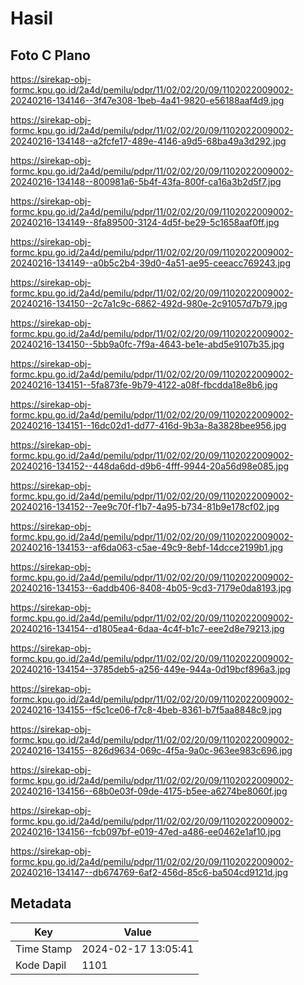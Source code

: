 # Hasil

## Foto C Plano

https://sirekap-obj-formc.kpu.go.id/2a4d/pemilu/pdpr/11/02/02/20/09/1102022009002-20240216-134146--3f47e308-1beb-4a41-9820-e56188aaf4d9.jpg

https://sirekap-obj-formc.kpu.go.id/2a4d/pemilu/pdpr/11/02/02/20/09/1102022009002-20240216-134148--a2fcfe17-489e-4146-a9d5-68ba49a3d292.jpg

https://sirekap-obj-formc.kpu.go.id/2a4d/pemilu/pdpr/11/02/02/20/09/1102022009002-20240216-134148--800981a6-5b4f-43fa-800f-ca16a3b2d5f7.jpg

https://sirekap-obj-formc.kpu.go.id/2a4d/pemilu/pdpr/11/02/02/20/09/1102022009002-20240216-134149--8fa89500-3124-4d5f-be29-5c1658aaf0ff.jpg

https://sirekap-obj-formc.kpu.go.id/2a4d/pemilu/pdpr/11/02/02/20/09/1102022009002-20240216-134149--a0b5c2b4-39d0-4a51-ae95-ceeacc769243.jpg

https://sirekap-obj-formc.kpu.go.id/2a4d/pemilu/pdpr/11/02/02/20/09/1102022009002-20240216-134150--2c7a1c9c-6862-492d-980e-2c91057d7b79.jpg

https://sirekap-obj-formc.kpu.go.id/2a4d/pemilu/pdpr/11/02/02/20/09/1102022009002-20240216-134150--5bb9a0fc-7f9a-4643-be1e-abd5e9107b35.jpg

https://sirekap-obj-formc.kpu.go.id/2a4d/pemilu/pdpr/11/02/02/20/09/1102022009002-20240216-134151--5fa873fe-9b79-4122-a08f-fbcdda18e8b6.jpg

https://sirekap-obj-formc.kpu.go.id/2a4d/pemilu/pdpr/11/02/02/20/09/1102022009002-20240216-134151--16dc02d1-dd77-416d-9b3a-8a3828bee956.jpg

https://sirekap-obj-formc.kpu.go.id/2a4d/pemilu/pdpr/11/02/02/20/09/1102022009002-20240216-134152--448da6dd-d9b6-4fff-9944-20a56d98e085.jpg

https://sirekap-obj-formc.kpu.go.id/2a4d/pemilu/pdpr/11/02/02/20/09/1102022009002-20240216-134152--7ee9c70f-f1b7-4a95-b734-81b9e178cf02.jpg

https://sirekap-obj-formc.kpu.go.id/2a4d/pemilu/pdpr/11/02/02/20/09/1102022009002-20240216-134153--af6da063-c5ae-49c9-8ebf-14dcce2199b1.jpg

https://sirekap-obj-formc.kpu.go.id/2a4d/pemilu/pdpr/11/02/02/20/09/1102022009002-20240216-134153--6addb406-8408-4b05-9cd3-7179e0da8193.jpg

https://sirekap-obj-formc.kpu.go.id/2a4d/pemilu/pdpr/11/02/02/20/09/1102022009002-20240216-134154--d1805ea4-6daa-4c4f-b1c7-eee2d8e79213.jpg

https://sirekap-obj-formc.kpu.go.id/2a4d/pemilu/pdpr/11/02/02/20/09/1102022009002-20240216-134154--3785deb5-a256-449e-944a-0d19bcf896a3.jpg

https://sirekap-obj-formc.kpu.go.id/2a4d/pemilu/pdpr/11/02/02/20/09/1102022009002-20240216-134155--f5c1ce06-f7c8-4beb-8361-b7f5aa8848c9.jpg

https://sirekap-obj-formc.kpu.go.id/2a4d/pemilu/pdpr/11/02/02/20/09/1102022009002-20240216-134155--826d9634-069c-4f5a-9a0c-963ee983c696.jpg

https://sirekap-obj-formc.kpu.go.id/2a4d/pemilu/pdpr/11/02/02/20/09/1102022009002-20240216-134156--68b0e03f-09de-4175-b5ee-a6274be8060f.jpg

https://sirekap-obj-formc.kpu.go.id/2a4d/pemilu/pdpr/11/02/02/20/09/1102022009002-20240216-134156--fcb097bf-e019-47ed-a486-ee0462e1af10.jpg

https://sirekap-obj-formc.kpu.go.id/2a4d/pemilu/pdpr/11/02/02/20/09/1102022009002-20240216-134147--db674769-6af2-456d-85c6-ba504cd9121d.jpg


## Metadata

| Key        | Value               |
| ---------- | ------------------- |
| Time Stamp | 2024-02-17 13:05:41 |
| Kode Dapil | 1101                |



